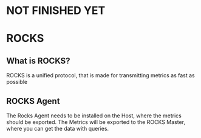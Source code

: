 # NOT FINISHED YET

# ROCKS

## What is ROCKS?

ROCKS is a unified protocol, that is made for transmitting metrics as fast as possible

## ROCKS Agent

The Rocks Agent needs to be installed on the Host, where the metrics should be exported. The Metrics will be exported to the
ROCKS Master, where you can get the data with queries.

